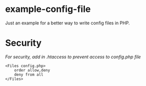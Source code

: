 # example-config-file
Just an example for a better way to write config files in PHP.

# Security
_For security, add in .htaccess to prevent access to config.php file_
```
<Files config.php>
    order allow,deny
    deny from all
</Files>
```
